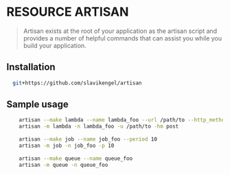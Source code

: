 # RESOURCE ARTISAN
> Artisan exists at the root of your application as the artisan script and provides a number of helpful 
> commands that can assist you while you build your application. 

## Installation 
```bash
  git+https://github.com/slavikengel/artisan
```

## Sample usage

```bash
    artisan --make lambda --name lambda_foo --url /path/to --http_method post
    artisan -m lambda -n lambda_foo -u /path/to -hm post
    
    artisan --make job --name job_foo --period 10
    artisan -m job -n job_foo -p 10
    
    artisan --make queue --name queue_foo
    artisan -m queue -n queue_foo
```

